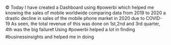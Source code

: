 © Today I have created a Dashboard using #powerbi which helped me knowing the sales of mobile worldwide comparing data from 2019 to 2020 a drastic decline in sales of the mobile phone market in 2020 due to COVID-19
As seen, the total revenue of this was done on 1st,2nd and 3rd quarter, 4th was the big failure❗
Using #powerbi helped a lot in finding #businessinsights and helped me in doing
